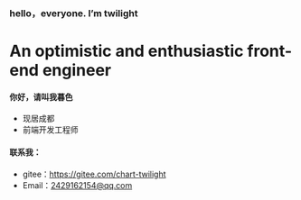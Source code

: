 ### hello，everyone. I’m twilight

# An optimistic and enthusiastic front-end engineer

#### 你好，请叫我暮色

- 现居成都
- 前端开发工程师

#### 联系我：

- gitee：https://gitee.com/chart-twilight
- Email：2429162154@qq.com
  <a>

</a>


